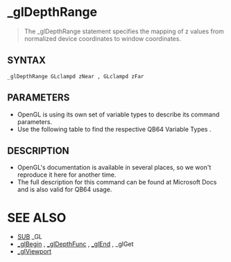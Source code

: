 # _glDepthRange
> The _glDepthRange statement specifies the mapping of z values from normalized device coordinates to window coordinates.

## SYNTAX
`_glDepthRange GLclampd zNear , GLclampd zFar`

## PARAMETERS
* OpenGL is using its own set of variable types to describe its command parameters.
* Use the following table to find the respective QB64 Variable Types .


## DESCRIPTION
* OpenGL's documentation is available in several places, so we won't reproduce it here for another time.
* The full description for this command can be found at Microsoft Docs and is also valid for QB64 usage.


# SEE ALSO
* [SUB](SUB.md) _GL
* [_glBegin](_glBegin.md) , [_glDepthFunc](_glDepthFunc.md) , [_glEnd](_glEnd.md) , _glGet
* [_glViewport](_glViewport.md)

